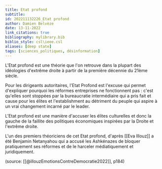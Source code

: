 ```yaml
---
title: Etat profond
subtitle:
id: 202211132226_Etat profond
author: Damien Belvèze
date: 13-11-2022
link_citations: true
bibliography: mylibrary.bib
biblio_style: csl\ieee.csl
aliases: [deep state]
tags: [sciences_politiques, désinformation]
---
```


L'Etat profond est une théorie que l'on retrouve dans la plupart des idéologies d'extrême droite à partir de la première décennie du 21ème siècle. 

Pour les dirigeants autoritaires, l'Etat Profond est l'excuse qui permet d'expliquer pourquoi les réformes entreprises ne fonctionnent pas : c'est qu'elles sont stoppées par la bureaucratie intermédiaire qui a pris fait et cause pour les élites et l'establishment au détriment du peuple qui aspire à un vrai changement incarné par le leader. 

L'Etat profond est une manière d'accuser les élites culturelles et donc la gauche de la faillite des politiques économiques inspirées par la Droite et l'extrême droite. 

L'un des premiers théoriciens de cet Etat profond, d'après [[Eva Illouz]] a été Benjamin Netanyahou qui a accusé les Ashkénazes de bloquer pratiquement ses réformes et de le harceler médiatiquement et juridiquement. 

(source: [[@illouzEmotionsContreDemocratie2022]], p184)








